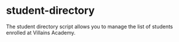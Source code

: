 # student-directory

The student directory script allows you to manage the list of students enrolled at Villains Academy.
